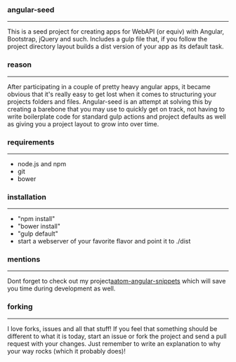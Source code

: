 ### angular-seed
----------------
This is a seed project for creating apps for WebAPI (or equiv) with Angular, Bootstrap, jQuery and such.
Includes a gulp file that, if you follow the project directory layout builds a dist version of your app as its default task.

### reason
----------
After participating in a couple of pretty heavy angular apps, it became obvious that it's really easy to get lost when it
comes to structuring your projects folders and files. Angular-seed is an attempt at solving this by creating a barebone that you
may use to quickly get on track, not having to write boilerplate code for standard gulp actions and project defaults as well as
giving you a project layout to grow into over time.

### requirements
----------------
* node.js and npm
* git
* bower

### installation
----------------
* "npm install"
* "bower install"
* "gulp default"
* start a webserver of your favorite flavor and point it to ./dist

### mentions
------------
Dont forget to check out my project[aatom-angular-snippets](https://github.com/simskij/atom-angular-snippets/) which will save you time during development as well.

### forking
-----------
I love forks, issues and all that stuff! If you feel that something should be different to what it is today, start an issue or fork the project and send a pull request with your changes. Just remember to write an explanation to why your way rocks (which it probably does)!
